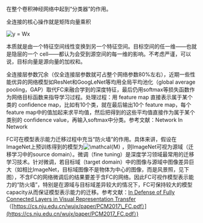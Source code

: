 在整个卷积神经网络中起到“分类器”的作用。

全连接的核心操作就是矩阵向量乘积

![](https://www.zhihu.com/equation?tex=y+%3D+Wx "y = Wx")

本质就是由一个特征空间线性变换到另一个特征空间。目标空间的任一维——也就是隐层的一个 cell——都认为会受到源空间的每一维的影响。不考虑严谨，可以说，目标向量是源向量的加权和。

全连接层参数冗余（仅全连接层参数就可占整个网络参数80%左右），近期一些性能优异的网络模型如ResNet和GoogLeNet等均用全局平均池化（global average pooling，GAP）取代FC来融合学到的深度特征，最后仍用softmax等损失函数作为网络目标函数来指导学习过程。处理过程：用 feature map 直接表示属于某个类的 confidence map，比如有10个类，就在最后输出10个 feature map，每个feature map中的值加起来求平均值，然后把得到的这些平均值直接作为属于某个类别的 confidence value，再输入softmax中分类。参考文献：Network In Network

FC可在模型表示能力迁移过程中充当“防火墙”的作用。具体来讲，假设在ImageNet上预训练得到的模型为![](https://www.zhihu.com/equation?tex=\mathcal{M} "\mathcal{M}") ，则ImageNet可视为源域（迁移学习中的source domain）。微调（fine tuning）是深度学习领域最常用的迁移学习技术。针对微调，若目标域（target domain）中的图像与源域中图像差异巨大（如相比ImageNet，目标域图像不是物体为中心的图像，而是风景照，见下图），不含FC的网络微调后的结果要差于含FC的网络。因此FC可视作模型表示能力的“防火墙”，特别是在源域与目标域差异较大的情况下，FC可保持较大的模型capacity从而保证模型表示能力的迁移。参考文献：[In Defense of Fully Connected Layers in Visual Representation Transfer](https://link.zhihu.com/?target=https%3A//cs.nju.edu.cn/wujx/paper/PCM2017_FC.pdf)（[https://cs.nju.edu.cn/wujx/paper/PCM2017\_FC.pdf）](https://cs.nju.edu.cn/wujx/paper/PCM2017_FC.pdf）)



